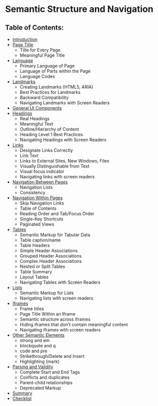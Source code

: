 # Semantic Structure and Navigation

## Table of Contents:

- [Introduction](README.md)
- [Page Title](page-title)
  - Title for Every Page
  - Meaningful Page Title
- [Language](language)
  - Primary Language of Page
  - Language of Parts within the Page
  - Language Codes
- [Landmarks](landmarks)
  - Creating Landmarks (HTML5, ARIA)
  - Best Practices for Landmarks
  - Backward Compatibility
  - Navigating Landmarks with Screen Readers
- [General UI Components](general-ui-components.md)
- [Headings](headings.md)
  - Real Headings
  - Meaningful Text
  - Outline/Hierarchy of Content
  - Heading Level 1 Best Practices
  - Navigating Headings with Screen Readers
- [Links](links)
  - Designate Links Correctly
  - Link Text
  - Links to External Sites, New Windows, Files
  - Visually Distinguishable from Text
  - Visual focus indicator
  - Navigating links with screen readers
- [Navigation Between Pages](navigation-between-pages)
  - Navigation Lists
  - Consistency
- [Navigation Within Pages](navigation-within-pages)
  - Skip Navigation Links
  - Table of Contents
  - Reading Order and Tab/Focus Order
  - Single-Key Shortcuts
  - Paginated Views
- [Tables](tables)
  - Semantic Markup for Tabular Data
  - Table caption/name
  - Table Headers
  - Simple Header Associations
  - Grouped Header Associations
  - Complex Header Associations
  - Nested or Split Tables
  - Table Summary
  - Layout Tables
  - Navigating Tables with Screen Readers
- [Lists](lists)
  - Semantic Markup for Lists
  - Navigating lists with screen readers
- [Iframes](iframes)
  - Frame titles
  - Page Title Within an Iframe
  - Semantic structure across iframes
  - Hiding iframes that don’t contain meaningful content
  - Navigating iframes with screen readers
- [Other Semantic Elements](other-semantic-elements)
  - strong and em
  - blockquote and q
  - code and pre
  - Strikethrough/Delete and Insert
  - Highlighting (mark)
- [Parsing and Validity](parsing-and-validity)
  - Complete Start and End Tags
  - Conflicts and duplicates
  - Parent-child relationships
  - Deprecated Markup
- [Summary](summary.md)
- [Checklist](module-semantic-checklist.pdf)
